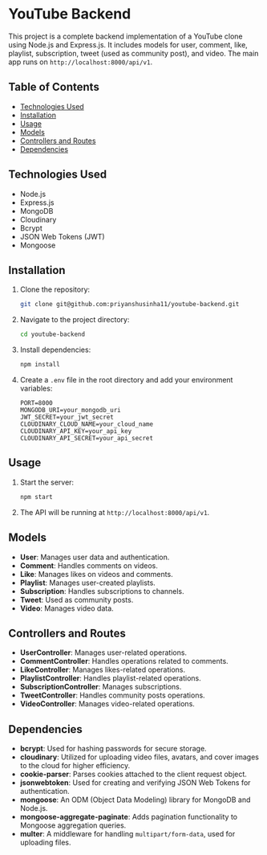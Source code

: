 # YouTube Backend 

This project is a complete backend implementation of a YouTube clone using Node.js and Express.js. It includes models for user, comment, like, playlist, subscription, tweet (used as community post), and video. The main app runs on `http://localhost:8000/api/v1`.

## Table of Contents
- [Technologies Used](#technologies-used)
- [Installation](#installation)
- [Usage](#usage)
- [Models](#models)
- [Controllers and Routes](#controllers-and-routes)
- [Dependencies](#dependencies)

## Technologies Used
- Node.js
- Express.js
- MongoDB
- Cloudinary
- Bcrypt
- JSON Web Tokens (JWT)
- Mongoose

## Installation
1. Clone the repository:
    ```bash
    git clone git@github.com:priyanshusinha11/youtube-backend.git
    ```
2. Navigate to the project directory:
    ```bash
    cd youtube-backend
    ```
3. Install dependencies:
    ```bash
    npm install
    ```
4. Create a `.env` file in the root directory and add your environment variables:
    ```env
    PORT=8000
    MONGODB_URI=your_mongodb_uri
    JWT_SECRET=your_jwt_secret
    CLOUDINARY_CLOUD_NAME=your_cloud_name
    CLOUDINARY_API_KEY=your_api_key
    CLOUDINARY_API_SECRET=your_api_secret
    ```

## Usage
1. Start the server:
    ```bash
    npm start
    ```
2. The API will be running at `http://localhost:8000/api/v1`.

## Models
- **User**: Manages user data and authentication.
- **Comment**: Handles comments on videos.
- **Like**: Manages likes on videos and comments.
- **Playlist**: Manages user-created playlists.
- **Subscription**: Handles subscriptions to channels.
- **Tweet**: Used as community posts.
- **Video**: Manages video data.

## Controllers and Routes
- **UserController**: Manages user-related operations.
- **CommentController**: Handles operations related to comments.
- **LikeController**: Manages likes-related operations.
- **PlaylistController**: Handles playlist-related operations.
- **SubscriptionController**: Manages subscriptions.
- **TweetController**: Handles community posts operations.
- **VideoController**: Manages video-related operations.

## Dependencies
- **bcrypt**: Used for hashing passwords for secure storage.
- **cloudinary**: Utilized for uploading video files, avatars, and cover images to the cloud for higher efficiency.
- **cookie-parser**: Parses cookies attached to the client request object.
- **jsonwebtoken**: Used for creating and verifying JSON Web Tokens for authentication.
- **mongoose**: An ODM (Object Data Modeling) library for MongoDB and Node.js.
- **mongoose-aggregate-paginate**: Adds pagination functionality to Mongoose aggregation queries.
- **multer**: A middleware for handling `multipart/form-data`, used for uploading files.


